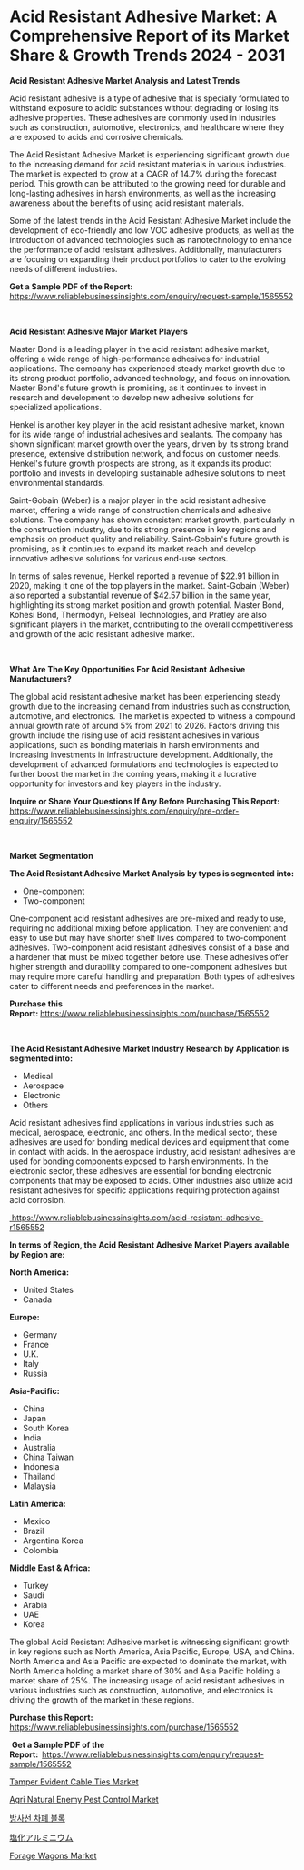 <p><h1>Acid Resistant Adhesive Market: A Comprehensive Report of its Market Share & Growth Trends 2024 - 2031</h1></p><p><strong>Acid Resistant Adhesive Market Analysis and Latest Trends</strong></p>
<p><p>Acid resistant adhesive is a type of adhesive that is specially formulated to withstand exposure to acidic substances without degrading or losing its adhesive properties. These adhesives are commonly used in industries such as construction, automotive, electronics, and healthcare where they are exposed to acids and corrosive chemicals.</p><p>The Acid Resistant Adhesive Market is experiencing significant growth due to the increasing demand for acid resistant materials in various industries. The market is expected to grow at a CAGR of 14.7% during the forecast period. This growth can be attributed to the growing need for durable and long-lasting adhesives in harsh environments, as well as the increasing awareness about the benefits of using acid resistant materials.</p><p>Some of the latest trends in the Acid Resistant Adhesive Market include the development of eco-friendly and low VOC adhesive products, as well as the introduction of advanced technologies such as nanotechnology to enhance the performance of acid resistant adhesives. Additionally, manufacturers are focusing on expanding their product portfolios to cater to the evolving needs of different industries.</p></p>
<p><strong>Get a Sample PDF of the Report:&nbsp;</strong> <a href="https://www.reliablebusinessinsights.com/enquiry/request-sample/1565552">https://www.reliablebusinessinsights.com/enquiry/request-sample/1565552</a></p>
<p>&nbsp;</p>
<p><strong>Acid Resistant Adhesive Major Market Players</strong></p>
<p><p>Master Bond is a leading player in the acid resistant adhesive market, offering a wide range of high-performance adhesives for industrial applications. The company has experienced steady market growth due to its strong product portfolio, advanced technology, and focus on innovation. Master Bond's future growth is promising, as it continues to invest in research and development to develop new adhesive solutions for specialized applications.</p><p>Henkel is another key player in the acid resistant adhesive market, known for its wide range of industrial adhesives and sealants. The company has shown significant market growth over the years, driven by its strong brand presence, extensive distribution network, and focus on customer needs. Henkel's future growth prospects are strong, as it expands its product portfolio and invests in developing sustainable adhesive solutions to meet environmental standards.</p><p>Saint-Gobain (Weber) is a major player in the acid resistant adhesive market, offering a wide range of construction chemicals and adhesive solutions. The company has shown consistent market growth, particularly in the construction industry, due to its strong presence in key regions and emphasis on product quality and reliability. Saint-Gobain's future growth is promising, as it continues to expand its market reach and develop innovative adhesive solutions for various end-use sectors.</p><p>In terms of sales revenue, Henkel reported a revenue of $22.91 billion in 2020, making it one of the top players in the market. Saint-Gobain (Weber) also reported a substantial revenue of $42.57 billion in the same year, highlighting its strong market position and growth potential. Master Bond, Kohesi Bond, Thermodyn, Pelseal Technologies, and Pratley are also significant players in the market, contributing to the overall competitiveness and growth of the acid resistant adhesive market.</p></p>
<p>&nbsp;</p>
<p><strong>What Are The Key Opportunities For Acid Resistant Adhesive Manufacturers?</strong></p>
<p><p>The global acid resistant adhesive market has been experiencing steady growth due to the increasing demand from industries such as construction, automotive, and electronics. The market is expected to witness a compound annual growth rate of around 5% from 2021 to 2026. Factors driving this growth include the rising use of acid resistant adhesives in various applications, such as bonding materials in harsh environments and increasing investments in infrastructure development. Additionally, the development of advanced formulations and technologies is expected to further boost the market in the coming years, making it a lucrative opportunity for investors and key players in the industry.</p></p>
<p><strong>Inquire or Share Your Questions If Any Before Purchasing This Report:</strong> <a href="https://www.reliablebusinessinsights.com/enquiry/pre-order-enquiry/1565552">https://www.reliablebusinessinsights.com/enquiry/pre-order-enquiry/1565552</a></p>
<p>&nbsp;</p>
<p><strong>Market Segmentation</strong></p>
<p><strong>The Acid Resistant Adhesive Market Analysis by types is segmented into:</strong></p>
<p><ul><li>One-component</li><li>Two-component</li></ul></p>
<p><p>One-component acid resistant adhesives are pre-mixed and ready to use, requiring no additional mixing before application. They are convenient and easy to use but may have shorter shelf lives compared to two-component adhesives. Two-component acid resistant adhesives consist of a base and a hardener that must be mixed together before use. These adhesives offer higher strength and durability compared to one-component adhesives but may require more careful handling and preparation. Both types of adhesives cater to different needs and preferences in the market.</p></p>
<p><strong>Purchase this Report:&nbsp;</strong><a href="https://www.reliablebusinessinsights.com/purchase/1565552">https://www.reliablebusinessinsights.com/purchase/1565552</a></p>
<p>&nbsp;</p>
<p><strong>The Acid Resistant Adhesive Market Industry Research by Application is segmented into:</strong></p>
<p><ul><li>Medical</li><li>Aerospace</li><li>Electronic</li><li>Others</li></ul></p>
<p><p>Acid resistant adhesives find applications in various industries such as medical, aerospace, electronic, and others. In the medical sector, these adhesives are used for bonding medical devices and equipment that come in contact with acids. In the aerospace industry, acid resistant adhesives are used for bonding components exposed to harsh environments. In the electronic sector, these adhesives are essential for bonding electronic components that may be exposed to acids. Other industries also utilize acid resistant adhesives for specific applications requiring protection against acid corrosion.</p></p>
<p><a href="https://www.reliablebusinessinsights.com/acid-resistant-adhesive-r1565552">&nbsp;https://www.reliablebusinessinsights.com/acid-resistant-adhesive-r1565552</a></p>
<p><strong>In terms of Region, the Acid Resistant Adhesive Market Players available by Region are:</strong></p>
<p>
    <p> <strong> North America: </strong>
        <ul>
            <li>United States</li>
            <li>Canada</li>
        </ul>
        </p> 
    <p> <strong> Europe: </strong>
        <ul>
            <li>Germany</li>
            <li>France</li>
            <li>U.K.</li>
            <li>Italy</li>
            <li>Russia</li>
        </ul>
        </p> 
    <p> <strong> Asia-Pacific: </strong>
        <ul>
            <li>China</li>
            <li>Japan</li>
            <li>South Korea</li>
            <li>India</li>
            <li>Australia</li>
            <li>China Taiwan</li>
            <li>Indonesia</li>
            <li>Thailand</li>
            <li>Malaysia</li>
        </ul>
        </p> 
    <p> <strong> Latin America: </strong>
        <ul>
            <li>Mexico</li>
            <li>Brazil</li>
            <li>Argentina Korea</li>
            <li>Colombia</li>
        </ul>
        </p> 
    <p> <strong> Middle East & Africa: </strong>
        <ul>
            <li>Turkey</li>
            <li>Saudi</li>
            <li>Arabia</li>
            <li>UAE</li>
            <li>Korea</li>
        </ul>
    </p>
    </p>
<p><p>The global Acid Resistant Adhesive market is witnessing significant growth in key regions such as North America, Asia Pacific, Europe, USA, and China. North America and Asia Pacific are expected to dominate the market, with North America holding a market share of 30% and Asia Pacific holding a market share of 25%. The increasing usage of acid resistant adhesives in various industries such as construction, automotive, and electronics is driving the growth of the market in these regions.</p></p>
<p><strong>Purchase this Report: </strong><a href="https://www.reliablebusinessinsights.com/purchase/1565552">https://www.reliablebusinessinsights.com/purchase/1565552</a></p>
<p>&nbsp;<strong>Get a Sample PDF of the Report:&nbsp;&nbsp;</strong><a href="https://www.reliablebusinessinsights.com/enquiry/request-sample/1565552">https://www.reliablebusinessinsights.com/enquiry/request-sample/1565552</a></p>
<p><strong></strong></p>
<p><p><a href="https://issuu.com/reportprime-2/docs/tamper-evident-cable-ties-market-size-2030.pptx">Tamper Evident Cable Ties Market</a></p><p><a href="https://medium.com/@theomorar08/agri-natural-enemy-pest-control-market-share-market-analysis-growth-trends-forecasts-for-63d5a6a87486">Agri Natural Enemy Pest Control Market</a></p><p><a href="https://github.com/WilburKihn5676/Market-Research-Report-List-2/blob/main/88495764735.md">방사선 차폐 블록</a></p><p><a href="https://github.com/oafhukehf4709715/Market-Research-Report-List-3/blob/main/66572981044.md">塩化アルミニウム</a></p><p><a href="https://medium.com/@jordymiller63/forage-wagons-market-size-is-growing-at-cagr-of-10-2-c4e3269d0939">Forage Wagons Market</a></p></p>